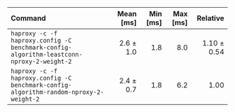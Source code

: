 | Command | Mean [ms] | Min [ms] | Max [ms] | Relative |
|:---|---:|---:|---:|---:|
| `haproxy -c -f haproxy.config -C benchmark-config-algorithm-leastconn-nproxy-2-weight-2` | 2.6 ± 1.0 | 1.8 | 8.0 | 1.10 ± 0.54 |
| `haproxy -c -f haproxy.config -C benchmark-config-algorithm-random-nproxy-2-weight-2` | 2.4 ± 0.7 | 1.8 | 6.2 | 1.00 |
